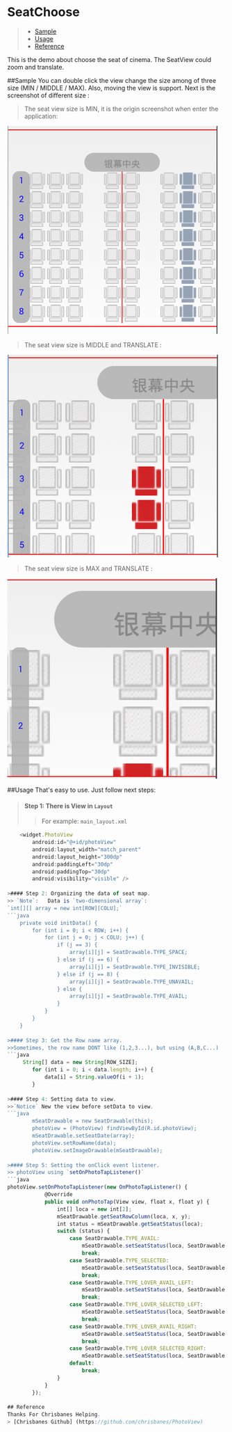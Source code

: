 # SeatChoose
>- [Sample](#Sample)
>- [Usage](#Usage)
>- [Reference](#Reference)

This is the demo about choose the seat of cinema. The SeatView could zoom and translate.

##Sample
You can double click the view change the size among of three size (MIN / MIDDLE / MAX).
Also, moving the view is support. Next is the screenshot of different size :

>The seat view size is MIN, it is the origin screenshot when enter the application:

![](https://github.com/Yangmxi/SeatChoose/raw/master/ImageCache/seatMin.png) 

>The seat view size is MIDDLE and TRANSLATE :

![](https://github.com/Yangmxi/SeatChoose/raw/master/ImageCache/seatMidTrans.png) 

>The seat view size is MAX and TRANSLATE :

![](https://github.com/Yangmxi/SeatChoose/raw/master/ImageCache/seatMaxTrans.png) 

##Usage
That's easy to use. Just follow next steps:

>#### Step 1: There is View in `Layout` 
>> For example: `main_layout.xml`
```javascript
    <widget.PhotoView
        android:id="@+id/photoView"
        android:layout_width="match_parent"
        android:layout_height="300dp"
        android:paddingLeft="30dp"
        android:paddingTop="30dp"
        android:visibility="visible" />

>#### Step 2: Organizing the data of seat map. 
>> `Note`:   Data is `two-dimensional array`:
`int[][] array = new int[ROW][COLU];`
```java
    private void initData() {
        for (int i = 0; i < ROW; i++) {
            for (int j = 0; j < COLU; j++) {
                if (j == 3) {
                    array[i][j] = SeatDrawable.TYPE_SPACE;
                } else if (j == 6) {
                    array[i][j] = SeatDrawable.TYPE_INVISIBLE;
                } else if (j == 8) {
                    array[i][j] = SeatDrawable.TYPE_UNAVAIL;
                } else {
                    array[i][j] = SeatDrawable.TYPE_AVAIL;
                }
            }
        }
    }

>#### Step 3: Get the Row name array. 
>>Sometimes, the row name DONT like (1,2,3...), but using (A,B,C...) 
```java
     String[] data = new String[ROW_SIZE];
        for (int i = 0; i < data.length; i++) {
            data[i] = String.valueOf(i + 1);
        }

>#### Step 4: Setting data to view.
>>`Notice` New the view before setData to view.
```java
        mSeatDrawable = new SeatDrawable(this);
        photoView = (PhotoView) findViewById(R.id.photoView);
        mSeatDrawable.setSeatDate(array);
        photoView.setRowName(data);
        photoView.setImageDrawable(mSeatDrawable);

>#### Step 5: Setting the onClick event listener.
>> photoView using `setOnPhotoTapListener()`
```java
photoView.setOnPhotoTapListener(new OnPhotoTapListener() {
            @Override
            public void onPhotoTap(View view, float x, float y) {
                int[] loca = new int[2];
                mSeatDrawable.getSeatRowColumn(loca, x, y);
                int status = mSeatDrawable.getSeatStatus(loca);
                switch (status) {
                    case SeatDrawable.TYPE_AVAIL:
                        mSeatDrawable.setSeatStatus(loca, SeatDrawable.TYPE_SELECTED, false);
                        break;
                    case SeatDrawable.TYPE_SELECTED:
                        mSeatDrawable.setSeatStatus(loca, SeatDrawable.TYPE_AVAIL, false);
                        break;
                    case SeatDrawable.TYPE_LOVER_AVAIL_LEFT:
                        mSeatDrawable.setSeatStatus(loca, SeatDrawable.TYPE_LOVER_SELECTED_LEFT, true);
                        break;
                    case SeatDrawable.TYPE_LOVER_SELECTED_LEFT:
                        mSeatDrawable.setSeatStatus(loca, SeatDrawable.TYPE_LOVER_AVAIL_LEFT, true);
                        break;
                    case SeatDrawable.TYPE_LOVER_AVAIL_RIGHT:
                        mSeatDrawable.setSeatStatus(loca, SeatDrawable.TYPE_LOVER_SELECTED_RIGHT, true);
                        break;
                    case SeatDrawable.TYPE_LOVER_SELECTED_RIGHT:
                        mSeatDrawable.setSeatStatus(loca, SeatDrawable.TYPE_LOVER_AVAIL_RIGHT, true);
                    default:
                        break;
                }
            }
        });

## Reference
Thanks For Chrisbanes Helping.
> [Chrisbanes Github] (https://github.com/chrisbanes/PhotoView)
